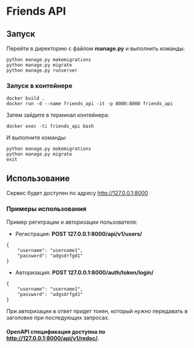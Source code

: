 # Friends API

## Запуск

Перейти в директорию с файлом __manage.py__ и выполнить команды:
```
python manage.py makemigrations
python manage.py migrate
python manage.py runserver
```
### Запуск в контейнере
```
docker build .
docker run -d --name friends_api -it -p 8000:8000 friends_api
```
Затем зайдите в терминал контейнера:
```
docker exec -ti friends_api bash
```
И выполните команды:
```
python manage.py makemigrations
python manage.py migrate
exit
```
## Использование
Сервис будет доступен по адресу http://127.0.0.1:8000
### Примеры использования
Пример регитрации и авторизации пользователя:
- Регистрация: __POST 127.0.0.1:8000/api/v1/users/__
```
{
    "username": "username1",
    "password": "adgsdrfgd1"
}
```
- Авторизация: __POST 127.0.0.1:8000/auth/token/login/__
```
{
    "username": "username1",
    "password": "adgsdrfgd1"
}
```
При авторизации в ответ придет токен, который нужно передавать в заголовке при последующих запросах.

#### OpenAPI спецификация доступна по http://127.0.0.1:8000/api/v1/redoc/.